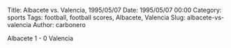 Title: Albacete vs. Valencia, 1995/05/07
Date: 1995/05/07 00:00
Category: sports
Tags: football, football scores, Albacete, Valencia
Slug: albacete-vs-valencia
Author: carbonero


Albacete 1 - 0 Valencia
